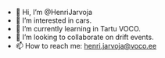 - 👋 Hi, I’m @HenriJarvoja
- 👀 I’m interested in cars.
- 🌱 I’m currently learning in Tartu VOCO.
- 💞️ I’m looking to collaborate on drift events.
- 📫 How to reach me: henri.jarvoja@voco.ee

<!---
HenriJarvoja/HenriJarvoja is a ✨ special ✨ repository because its `README.md` (this file) appears on your GitHub profile.
You can click the Preview link to take a look at your changes.
--->
